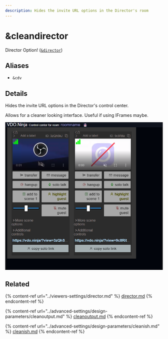 ```yaml
---
description: Hides the invite URL options in the Director's room
---
```


# \&cleandirector

Director Option! ([`&director`](../viewers-settings/director.md))

## Aliases

* `&cdv`

## Details

Hides the invite URL options in the Director's control center.

Allows for a cleaner looking interface. Useful if using IFrames maybe.

![](<../.gitbook/assets/image (38).png>)

## Related

{% content-ref url="../viewers-settings/director.md" %}
[director.md](../viewers-settings/director.md)
{% endcontent-ref %}

{% content-ref url="../advanced-settings/design-parameters/cleanoutput.md" %}
[cleanoutput.md](../advanced-settings/design-parameters/cleanoutput.md)
{% endcontent-ref %}

{% content-ref url="../advanced-settings/design-parameters/cleanish.md" %}
[cleanish.md](../advanced-settings/design-parameters/cleanish.md)
{% endcontent-ref %}
